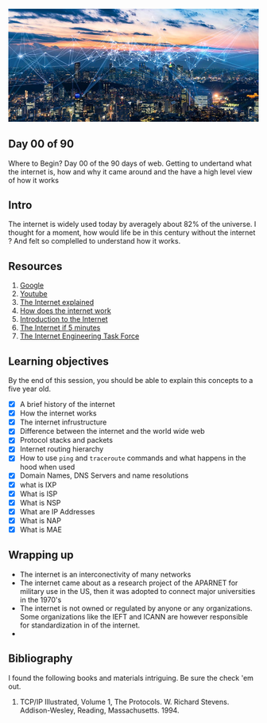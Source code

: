 ![Internet](../avatar.jpg)

## Day 00 of 90 
Where to Begin? Day 00 of the 90 days of web. Getting to undertand what the internet is, how and why it came around and the have a high level view of how it works 

## Intro
The internet is widely used today by averagely about 82% of the universe. I thought for a moment, how would life be in this century without the internet ? And felt so complelled to understand how it works. 

## Resources 
1. [Google](https://www.google.com/search?q=how+the+internet+works)
2. [Youtube](https://www.youtube.com/results?search_query=how+the+internet+works)
3. [The Internet explained](https://www.vox.com/2014/6/16/18076282/the-internet)
4. [How does the internet work](http://web.stanford.edu/class/msande91si/www-spr04/readings/week1/InternetWhitepaper.htm)
6. [Introduction to the Internet](https://roadmap.sh/guides/what-is-internet)
7. [The Internet if 5 minutes](https://www.youtube.com/watch?v=7_LPdttKXPc)
5. [The Internet Engineering Task Force](https://www.ietf.org/)


## Learning objectives
By the end of this session, you should be able to explain this concepts to a five year old. 
* [X] A brief history of the internet
* [X] How the internet works 
* [X] The internet infrustructure
* [X] Difference between the internet and the world wide web 
* [X] Protocol stacks and packets
* [X] Internet routing hierarchy 
* [X] How to use ```ping``` and ```traceroute``` commands and what happens in the hood when used 
* [X] Domain Names, DNS Servers and name resolutions
* [X] what is IXP
* [X] What is ISP
* [X] What is NSP
* [X] What are IP Addresses
* [X] What is NAP
* [X] What is MAE 

## Wrapping up 
- The internet is an interconectivity of many networks 
- The internet came about as a research project of the APARNET for military use in the US, then it was adopted to connect major universities in the 1970's 
- The internet is not owned or regulated by anyone or any organizations. Some organizations like the IEFT and ICANN are however responsible for standardization in of the internet. 
- 

## Bibliography 
I found the following books and materials intriguing. Be sure the check 'em out. 
1.  TCP/IP Illustrated, Volume 1, The Protocols.
W. Richard Stevens.
Addison-Wesley, Reading, Massachusetts. 1994. 